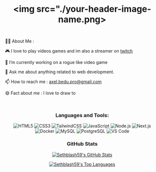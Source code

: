 <h1 align="center">
 
 <img src="./your-header-image-name.png>
  
</h1>

<br>
👨‍💻 About Me :


🎮 I love to play videos games and im also a streamer on [twitch](https://www.twitch.tv/sethblach)
      
🔭 I’m currently working on a rogue like video game
    
💬 Ask me about anything related to web development.
    
📫 How to reach me : [axel.bedu.pro@gmail.com](mailto:axel.bedu.pro@gmail.com)
    
😄 Fact about me : I love to draw to

<br>

<h3 align="center">Languages and Tools:</h3>
<p align="center">
  <img src="https://img.shields.io/badge/HTML5-E34F26?style=flat-square&logo=html5&logoColor=white" alt="HTML5"/>
    <img src="https://img.shields.io/badge/CSS3-1572B6?style=flat-square&logo=css3&logoColor=white" alt="CSS3"/>
    <img src="https://img.shields.io/badge/Tailwind_CSS-06B6D4?style=flat-square&logo=tailwindcss&logoColor=white" alt="TailwindCSS"/>
    <img src="https://img.shields.io/badge/JavaScript-F7DF1E?style=flat-square&logo=javascript&logoColor=black" alt="JavaScript"/>
    <img src="https://img.shields.io/badge/Node.js-339933?style=flat-square&logo=nodedotjs&logoColor=white" alt="Node.js"/>
    <img src="https://img.shields.io/badge/Next.js-000000?style=flat-square&logo=nextdotjs&logoColor=white" alt="Next.js"/>
    <img src="https://img.shields.io/badge/Docker-2496ED?style=flat-square&logo=docker&logoColor=white" alt="Docker"/>
    <img src="https://img.shields.io/badge/MySQL-4479A1?style=flat-square&logo=mysql&logoColor=white" alt="MySQL"/>
    <img src="https://img.shields.io/badge/PostgreSQL-4169E1?style=flat-square&logo=postgresql&logoColor=white" alt="PostgreSQL"/>
    <img src="https://img.shields.io/badge/VS_Code-007ACC?style=flat-square&logo=visualstudiocode&logoColor=white" alt="VS Code"/>
</p>
<h3 align="center">GitHub Stats</h3>
<p align="center">
    <a href="https://github.com/Sethblash59">
        <img align="center" src="https://github-readme-stats.vercel.app/api?username=Sethblash59&show_icons=true&include_all_commits=true&theme=dracula&count_private=true&cache_bust=1" alt="Sethblash59's GitHub Stats" />
    </a>
</p>
<p align="center">
    <a href="https://github.com/Sethblash59">
        <img align="center" src="https://github-readme-stats.vercel.app/api/top-langs/?username=Sethblash59&layout=compact&theme=dracula&cache_bust=1" alt="Sethblash59's Top Languages" />
    </a>
</p>
